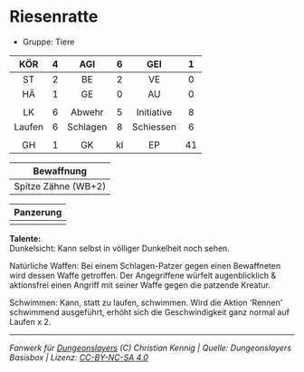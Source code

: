 # Riesenratte  
- Gruppe: Tiere  

| KÖR | 4 | AGI | 6 | GEI | 1 |
| :-: | :-: | :-: | :-: | :-: | :-: |
| ST | 2 | BE | 2 | VE | 0 |
| HÄ | 1 | GE | 0 | AU | 0 |
|  |
| LK | 6 | Abwehr | 5 | Initiative | 8 |
| Laufen | 6 | Schlagen | 8 | Schiessen | 6 |
|  |
| GH | 1 | GK | kl | EP | 41 |

| Bewaffnung |
| --- |
| Spitze Zähne (WB+2) |


| Panzerung |
| --- |
|  |


**Talente:**  
Dunkelsicht: Kann selbst in völliger Dunkelheit noch sehen.

Natürliche Waffen: Bei einem Schlagen-Patzer gegen einen Bewaffneten wird dessen Waffe getroffen. Der Angegriffene würfelt augenblicklich & aktionsfrei einen Angriff mit seiner Waffe gegen die patzende Kreatur.

Schwimmen: Kann, statt zu laufen, schwimmen. Wird die Aktion 'Rennen' schwimmend ausgeführt, erhöht sich die Geschwindigkeit ganz normal auf Laufen x 2.





___
*Fanwerk für [Dungeonslayers](https://www.dungeonslayers.net/) (C) Christian Kennig | Quelle: Dungeonslayers Basisbox | Lizenz: [CC-BY-NC-SA 4.0](https://creativecommons.org/licenses/by-nc-sa/4.0/deed.de)*